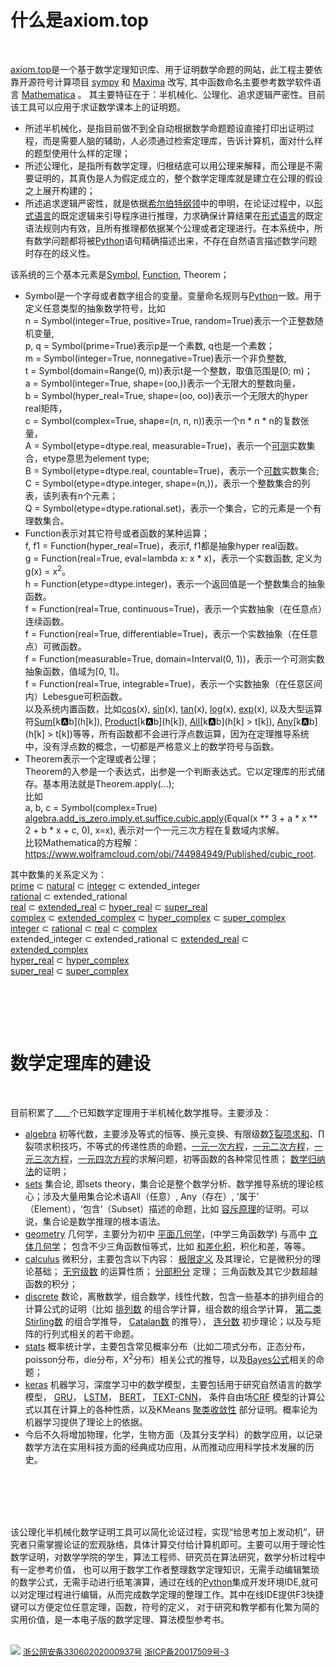 # 什么是axiom.top  
  <br>

[axiom.top](../axiom.php)是一个基于数学定理知识库、用于证明数学命题的网站，此工程主要依靠开源符号计算项目 
[sympy](https://github.com/sympy/sympy) 和 
[Maxima](http://maxima.sourceforge.net) 改写, 其中函数命名主要参考数学软件语言
[Mathematica](https://reference.wolfram.com/language/index.html.en?source=footer)
。 其主要特征在于：半机械化、公理化、追求逻辑严密性。目前该工具可以应用于求证数学课本上的证明题。
	
	
* 所述半机械化，是指目前做不到全自动根据数学命题题设直接打印出证明过程，而是需要人脑的辅助，人必须通过检索定理库，告诉计算机，面对什么样的题型使用什么样的定理；
* 所述公理化，是指所有数学定理，归根结底可以用公理来解释，而公理是不需要证明的，其真伪是人为假定成立的，整个数学定理库就是建立在公理的假设之上展开构建的；
* 所述追求逻辑严密性，就是依据[希尔伯特纲领](https://en.wikipedia.org/wiki/Hilbert%27s_program)中的申明，在论证过程中，以[形式语言](https://en.wikipedia.org/wiki/Formal_language)的既定逻辑来引导程序进行推理，力求确保计算结果在[形式语言](https://en.wikipedia.org/wiki/Formal_language)的既定语法规则内有效，且所有推理都依据某个公理或者定理进行。在本系统中，所有数学问题都将被[Python](https://www.python.org/)语句精确描述出来，不存在自然语言描述数学问题时存在的歧义性。

该系统的三个基本元素是[Symbol](../axiom.php?symbol=Symbol), [Function](../axiom.php?symbol=Function), Theorem；
* Symbol是一个字母或者数字组合的变量。变量命名规则与[Python](https://www.python.org/)一致。用于定义任意类型的抽象数学符号，比如  
n = Symbol(integer=True, positive=True, random=True)表示一个正整数随机变量,   
p, q = Symbol(prime=True)表示p是一个素数, q也是一个素数；   
m = Symbol(integer=True, nonnegative=True)表示一个非负整数,   
t = Symbol(domain=Range(0, m))表示t是一个整数，取值范围是[0; m)；   
a = Symbol(integer=True, shape=(oo,))表示一个无限大的整数向量，  
b = Symbol(hyper_real=True, shape=(oo, oo))表示一个无限大的hyper real矩阵，  
c = Symbol(complex=True, shape=(n, n, n))表示一个n * n * n的复数张量，  
A = Symbol(etype=dtype.real, measurable=True)，表示一个[可测](https://en.wikipedia.org/wiki/Measure_(mathematics))实数集合，etype意思为element type;  
B = Symbol(etype=dtype.real, countable=True)，表示一个[可数](https://en.wikipedia.org/wiki/Countable_set)实数集合;  
C = Symbol(etype=dtype.integer, shape=(n,))，表示一个整数集合的列表，该列表有n个元素；  
Q = Symbol(etype=dtype.rational.set)，表示一个集合，它的元素是一个有理数集合。
* Function表示对其它符号或者函数的某种运算；  
f, f1 = Function(hyper_real=True)，表示f, f1都是抽象hyper real函数。  
g = Function(real=True, eval=lambda x: x \* x)，表示一个实数函数, 定义为g(x) = x<sup>2</sup>。  
h = Function(etype=dtype.integer)，表示一个返回值是一个整数集合的抽象函数。  
f = Function(real=True, continuous=True)，表示一个实数抽象（在任意点）连续函数。  
f = Function(real=True, differentiable=True)，表示一个实数抽象（在任意点）可微函数。  
f = Function(measurable=True, domain=Interval(0, 1))，表示一个可测实数抽象函数，值域为[0, 1]。  
f = Function(real=True, integrable=True)，表示一个实数抽象（在任意区间内）Lebesgue可积函数。  
以及系统内置函数，比如[cos](../axiom.php?symbol=cos)(x), [sin](../axiom.php?symbol=sin)(x), [tan](../axiom.php?symbol=tan)(x), [log](../axiom.php?symbol=log)(x), [exp](../axiom.php?symbol=exp)(x), 以及大型运算符[Sum](../axiom.php?symbol=Sum)\[k:a:b\](h\[k\]), [Product](../axiom.php?symbol=Product)\[k:a:b\](h\[k\]), [All](../axiom.php?symbol=All)\[k:a:b\](h\[k\] > t\[k\]), [Any](../axiom.php?symbol=Any)\[k:a:b\](h\[k\] > t\[k\])等等，所有函数都不会进行浮点数运算，因为在定理推导系统中，没有浮点数的概念，一切都是严格意义上的数学符号与函数。  
* Theorem表示一个定理或者公理；    
Theorem的入参是一个表达式，出参是一个判断表达式。它以定理库的形式储存。基本用法就是Theorem.apply(...);  
比如  
a, b, c = Symbol(complex=True)  
[algebra.add_is_zero.imply.et.suffice.cubic.apply](../axiom.php?module=algebra.add_is_zero.imply.et.suffice.cubic)(Equal(x ** 3 + a * x ** 2 + b * x + c, 0), x=x),  表示对一个一元三次方程在复数域内求解。  
比较Mathematica的方程解：
https://www.wolframcloud.com/obj/744984949/Published/cubic_root.  

其中数集的关系定义为：  
[prime](https://en.wikipedia.org/wiki/Prime_number) ⊂ [natural](https://en.wikipedia.org/wiki/Natural_number) ⊂ [integer](https://en.wikipedia.org/wiki/Integer) ⊂ extended_integer  
[rational](https://en.wikipedia.org/wiki/Rational_number) ⊂ extended_rational  
[real](https://en.wikipedia.org/wiki/Real_number) ⊂ [extended_real](https://en.wikipedia.org/wiki/Extended_real_number_line) ⊂ [hyper_real](https://en.wikipedia.org/wiki/Hyperreal_number) ⊂ [super_real](https://en.wikipedia.org/wiki/Superreal_number)  
[complex](https://en.wikipedia.org/wiki/Complex_number) ⊂ [extended_complex](https://en.wikipedia.org/wiki/Riemann_sphere) ⊂ [hyper_complex](https://en.wikipedia.org/wiki/Hypercomplex_number) ⊂ [super_complex](https://en.wikipedia.org/wiki/Surreal_number#Surcomplex_numbers)  
[integer](https://en.wikipedia.org/wiki/Integer) ⊂ [rational](https://en.wikipedia.org/wiki/Rational_number) ⊂ [real](https://en.wikipedia.org/wiki/Real_number) ⊂ [complex](https://en.wikipedia.org/wiki/Complex_number)  
extended_integer ⊂ extended_rational ⊂ [extended_real](https://en.wikipedia.org/wiki/Extended_real_number_line) ⊂ [extended_complex](https://en.wikipedia.org/wiki/Riemann_sphere)  
[hyper_real](https://en.wikipedia.org/wiki/Hyperreal_number) ⊂ [hyper_complex](https://en.wikipedia.org/wiki/Hypercomplex_number)  
[super_real](https://en.wikipedia.org/wiki/Superreal_number) ⊂ [super_complex](https://en.wikipedia.org/wiki/Surreal_number#Surcomplex_numbers)  

<br><br>
------


# 数学定理库的建设
  <br>
  
目前积累了<label id=count>____</label>个已知数学定理用于半机械化数学推导。主要涉及：	
	
* [algebra](../axiom.php?module=algebra) 初等代数，主要涉及等式的恒等、换元变换、有限级数[∑裂项求和](../axiom.php?module=algebra.sum.to.add.telescope)、∏裂项求积技巧，不等式的传递性质的命题，[一元一次方程](../axiom.php?module=algebra.add_is_zero.imply.et.suffice.simple_equation)，[一元二次方程](../axiom.php?module=algebra.add_is_zero.imply.et.suffice.quadratic)，[一元三次方程](../axiom.php?module=algebra.add_is_zero.imply.et.suffice.cubic)，[一元四次方程](../axiom.php?module=algebra.add_is_zero.imply.et.suffice.quartic)的求解问题，初等函数的各种常见性质；
[数学归纳法](../axiom.php?module=algebra.is_nonzero.suffice.imply.is_nonzero.induct)的证明；
* [sets](../axiom.php?module=sets) 集合论, 即sets theory，集合论是整个数学分析、数学推导系统的理论核心；涉及大量用集合论术语All（任意）, Any（存在）, ‘属于’ （Element），‘包含’（Subset）描述的命题，比如
[容斥原理](../axiom.php?module=sets/imply/eq/principle/inclusion_exclusion/basic)的证明。可以说，集合论是数学推理的根本语法。
* [geometry](../axiom.php?module=geometry) 几何学，主要分为初中
[平面几何学](../axiom.php?module=geometry/plane)，(中学三角函数学) 与高中
[立体几何学](../axiom.php?module=geometry/solid)； 包含不少三角函数恒等式，比如
[和差化积](../axiom.php?module=geometry/plane/trigonometry/cosine/principle/add)，积化和差，等等。
* [calculus](../axiom.php?module=calculus) 微积分，主要包含以下内容： 
[极限定义](../axiom.php?module=calculus/eq/to/any_all/limit_definition) 及其理论，它是微积分的理论基础； 
[无穷级数](../axiom.php?module=calculus.eq.imply.eq.series.infinite.coefficient) 的运算性质；
[分部积分](../axiom.php?module=calculus.integral.to.add.by_parts) 定理；
三角函数及其它少数超越函数的积分；
* [discrete](../axiom.php?module=discrete) 数论，离散数学，组合数学，线性代数，包含一些基本的排列组合的计算公式的证明（比如
[排列数](../axiom.php?module=discrete.abs_cup.to.factorial) 的组合学计算，组合数的组合学计算， [第二类Stirling数](../axiom.php?module=discrete.stirling2.to.add.recurrence) 的组合学推导， 
[Catalan数](../axiom.php?module=discrete.eq.eq.imply.eq.catalan.recurrence) 的推导）， 
[连分数](../axiom.php?module=discrete.add.to.pow.HK.recurrence) 初步理论；以及与矩阵的行列式相关的若干命题。
* [stats](../axiom.php?module=stats) 概率统计学，主要包含常见概率分布（比如二项式分布，正态分布，poisson分布，die分布，Χ<sup>2</sup>分布）相关公式的推导，以及[Bayes公式](../axiom.php?module=stats/probability/to/mul)相关的命题；
* [keras](../axiom.php?module=keras) 机器学习，深度学习中的数学模型，主要包括用于研究自然语言的数学模型，
[GRU](https://arxiv.org/abs/1412.3555v1)，
[LSTM](https://www.mitpressjournals.org/doi/pdf/10.1162/089976600300015015)，
[BERT](https://arxiv.org/abs/1706.03762)，
[TEXT-CNN](https://arxiv.org/pdf/1408.5882.pdf)，
条件自由场[CRF](https://arxiv.org/abs/1603.01360) 模型的计算公式以其在计算上的各种性质，以及KMeans
[聚类收敛性](../axiom.php?module=sets.el.notin.le.imply.le.st.variance) 部分证明。概率论为机器学习提供了理论上的依据。  
* 今后不久将增加物理，化学，生物方面（及其分支学科）的数学应用，以记录数学方法在实用科技方面的经典成功应用，从而推动应用科学技术发展的历史。

<br><br>
-------
该公理化半机械化数学证明工具可以简化论证过程，实现“给思考加上发动机”，研究者只需掌握论证的宏观脉络，具体计算交付给计算机即可。主要可以用于理论性数学证明，对数学学院的学生，算法工程师、研究员在算法研究，数学分析过程中有一定参考价值，
也可以用于数学工作者整理数学定理知识，无需手动编辑繁琐的数学公式，无需手动进行纸笔演算，通过在线的[Python](https://www.python.org/)集成开发环境IDE,就可以对定理过程进行编辑，从而完成数学定理的整理工作。其中在线IDE提供F3快捷键可以方便定位任意定理，函数，符号的定义，
对于研究和教学都有化繁为简的实用价值，是一本电子版的数学定理、算法模型参考书。
<br><br>

![](png/national_emblem.png)
[<font size=2>浙公网安备33060202000937号</font>](http://www.beian.gov.cn/portal/registerSystemInfo?recordcode=33060202000937)
[<font size=2>浙ICP备20017509号-3</font>](https://beian.miit.gov.cn/)

<script	src="https://cdn.jsdelivr.net/npm/jquery/dist/jquery.min.js"></script>

<script>
	$('#count').load("/sympy/php/request/count.php");
</script>